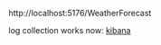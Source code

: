http://localhost:5176/WeatherForecast

log collection works now: [kibana](http://localhost:5601/app/discover#/?_g=(filters:!(),refreshInterval:(pause:!t,value:60000),time:(from:now-15m,to:now))&_a=(columns:!(),filters:!(),index:f3e0667e-2a7a-45eb-9ea6-55a7fa0873c5,interval:auto,query:(language:kuery,query:''),sort:!(!('@timestamp',desc))))